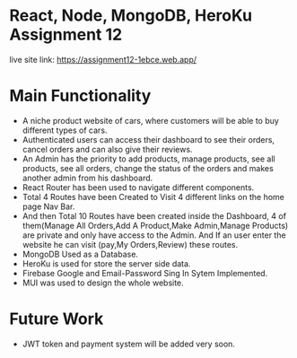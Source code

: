 # React, Node, MongoDB, HeroKu Assignment 12
live site link: https://assignment12-1ebce.web.app/
# Main Functionality
* A niche product website of cars, where customers will be able to buy different types of cars.
* Authenticated users can access their dashboard to see their orders, cancel orders and can also give their reviews.
* An Admin  has the priority to add products, manage products, see all products, see all orders, change the status of the orders and makes another admin from his dashboard.
* React Router has been used to navigate different components.
* Total 4 Routes have been Created to Visit 4 different links on the home page Nav Bar.
* And then Total 10  Routes have been created inside the Dashboard, 4 of them(Manage All Orders,Add A Product,Make Admin,Manage Products) are private and only have access to the Admin. And If an user enter the website he can visit (pay,My Orders,Review) these routes. 
* MongoDB Used as a Database.
* HeroKu is used for store the server side data.
* Firebase Google and Email-Password Sing In Sytem Implemented.
* MUI was used to design the whole website.
# Future Work
* JWT token and payment system will be added very soon.


